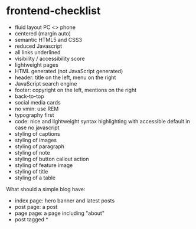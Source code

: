 # frontend-checklist

* fluid layout PC <> phone
* centered (margin auto)
* semantic HTML5 and CSS3
* reduced Javascript
* all links underlined
* visibility / accessibility score
* lightweight pages
* HTML generated (not JavaScript generated)
* header: title on the left, menu on the right
* JavaScript search engine
* footer: copyright on the left, mentions on the right
* back-to-top
* social media cards
* no vmin: use REM
* typography first
* code: nice and lightweight syntax highlighting with accessible default in case no javascript
* styling of captions
* styling of images
* styling of paragraph
* styling of note
* styling of button callout action
* styling of feature image
* styling of title
* styling of a table

What should a simple blog have:
* index page: hero banner and latest posts
* post page: a post
* page page: a page including "about"
* post tagged *

